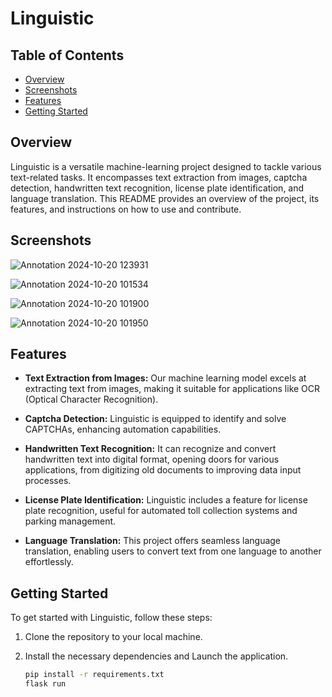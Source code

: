 
# Linguistic

## Table of Contents
- [Overview](#Overview)
- [Screenshots](#Screenshots)
- [Features](#features)
- [Getting Started](#getting-started)

## Overview
Linguistic is a versatile machine-learning project designed to tackle various text-related tasks. It encompasses text extraction from images, captcha detection, handwritten text recognition, license plate identification, and language translation. This README provides an overview of the project, its features, and instructions on how to use and contribute.

## Screenshots
![Annotation 2024-10-20 123931](https://github.com/user-attachments/assets/e3dd1d5d-7d4e-48d5-acef-272e0adbdb45)

![Annotation 2024-10-20 101534](https://github.com/user-attachments/assets/13b3ddbb-14c6-479b-a214-f7586c2cd606)

![Annotation 2024-10-20 101900](https://github.com/user-attachments/assets/e3d81cde-af06-417e-b347-9a4f36fd2019)

![Annotation 2024-10-20 101950](https://github.com/user-attachments/assets/548d3ed6-2189-45d0-b17d-1e2a48ad8c51)


## Features

- **Text Extraction from Images:** Our machine learning model excels at extracting text from images, making it suitable for applications like OCR (Optical Character Recognition).

- **Captcha Detection:** Linguistic is equipped to identify and solve CAPTCHAs, enhancing automation capabilities.

- **Handwritten Text Recognition:** It can recognize and convert handwritten text into digital format, opening doors for various applications, from digitizing old documents to improving data input processes.

- **License Plate Identification:** Linguistic includes a feature for license plate recognition, useful for automated toll collection systems and parking management.

- **Language Translation:** This project offers seamless language translation, enabling users to convert text from one language to another effortlessly.

## Getting Started

To get started with Linguistic, follow these steps:

1. Clone the repository to your local machine.

2. Install the necessary dependencies and Launch the application.
   ```bash
   pip install -r requirements.txt
   flask run
